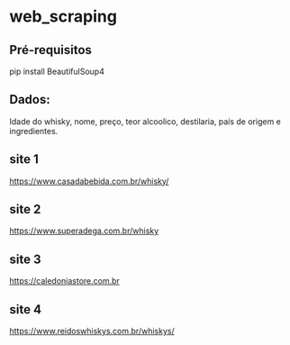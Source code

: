 # web_scraping

## Pré-requisitos
pip install BeautifulSoup4

## Dados:
Idade do whisky, nome, preço, teor alcoolico, destilaria, país de origem e ingredientes.

## site 1
https://www.casadabebida.com.br/whisky/

## site 2
https://www.superadega.com.br/whisky

## site 3
https://caledoniastore.com.br

## site 4
https://www.reidoswhiskys.com.br/whiskys/
